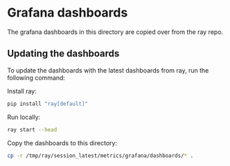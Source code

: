 # Grafana dashboards

The grafana dashboards in this directory are copied over from the ray repo.

## Updating the dashboards

To update the dashboards with the latest dashboards from ray, run the following command:

Install ray:

```bash
pip install "ray[default]"
```

Run locally:

```bash
ray start --head
```

Copy the dashboards to this directory:

```bash
cp -r /tmp/ray/session_latest/metrics/grafana/dashboards/* .
```
